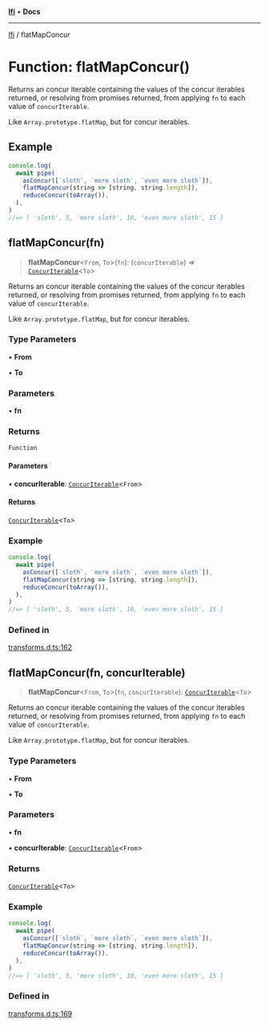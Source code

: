 [**lfi**](../readme.md) • **Docs**

***

[lfi](../globals.md) / flatMapConcur

# Function: flatMapConcur()

Returns an concur iterable containing the values of the concur iterables
returned, or resolving from promises returned, from applying `fn` to each
value of `concurIterable`.

Like `Array.prototype.flatMap`, but for concur iterables.

## Example

```js
console.log(
  await pipe(
    asConcur([`sloth`, `more sloth`, `even more sloth`]),
    flatMapConcur(string => [string, string.length]),
    reduceConcur(toArray()),
  ),
)
//=> [ 'sloth', 5, 'more sloth', 10, 'even more sloth', 15 ]
```

## flatMapConcur(fn)

> **flatMapConcur**\<`From`, `To`\>(`fn`): (`concurIterable`) => [`ConcurIterable`](../type-aliases/ConcurIterable.md)\<`To`\>

Returns an concur iterable containing the values of the concur iterables
returned, or resolving from promises returned, from applying `fn` to each
value of `concurIterable`.

Like `Array.prototype.flatMap`, but for concur iterables.

### Type Parameters

• **From**

• **To**

### Parameters

• **fn**

### Returns

`Function`

#### Parameters

• **concurIterable**: [`ConcurIterable`](../type-aliases/ConcurIterable.md)\<`From`\>

#### Returns

[`ConcurIterable`](../type-aliases/ConcurIterable.md)\<`To`\>

### Example

```js
console.log(
  await pipe(
    asConcur([`sloth`, `more sloth`, `even more sloth`]),
    flatMapConcur(string => [string, string.length]),
    reduceConcur(toArray()),
  ),
)
//=> [ 'sloth', 5, 'more sloth', 10, 'even more sloth', 15 ]
```

### Defined in

[transforms.d.ts:162](https://github.com/TomerAberbach/lfi/blob/a3eb3a94b2928b5200a7bcd0a14fdc70f0cb5947/src/operations/transforms.d.ts#L162)

## flatMapConcur(fn, concurIterable)

> **flatMapConcur**\<`From`, `To`\>(`fn`, `concurIterable`): [`ConcurIterable`](../type-aliases/ConcurIterable.md)\<`To`\>

Returns an concur iterable containing the values of the concur iterables
returned, or resolving from promises returned, from applying `fn` to each
value of `concurIterable`.

Like `Array.prototype.flatMap`, but for concur iterables.

### Type Parameters

• **From**

• **To**

### Parameters

• **fn**

• **concurIterable**: [`ConcurIterable`](../type-aliases/ConcurIterable.md)\<`From`\>

### Returns

[`ConcurIterable`](../type-aliases/ConcurIterable.md)\<`To`\>

### Example

```js
console.log(
  await pipe(
    asConcur([`sloth`, `more sloth`, `even more sloth`]),
    flatMapConcur(string => [string, string.length]),
    reduceConcur(toArray()),
  ),
)
//=> [ 'sloth', 5, 'more sloth', 10, 'even more sloth', 15 ]
```

### Defined in

[transforms.d.ts:169](https://github.com/TomerAberbach/lfi/blob/a3eb3a94b2928b5200a7bcd0a14fdc70f0cb5947/src/operations/transforms.d.ts#L169)
